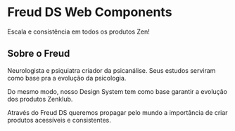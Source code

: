# Freud DS Web Components
Escala e consistência em todos os produtos Zen!

## Sobre o Freud
Neurologista e psiquiatra criador da psicanálise. Seus estudos serviram como base pra a evolução da psicologia.

Do mesmo modo, nosso Design System tem como base garantir a evolução dos produtos Zenklub.

Através do Freud DS queremos propagar pelo mundo a importância de criar produtos acessíveis e consistentes.
